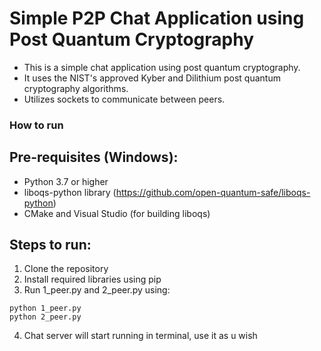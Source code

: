 # Simple P2P Chat Application using Post Quantum Cryptography 
- This is a simple chat application using post quantum cryptography.
- It uses the NIST's approved Kyber and Dilithium post quantum cryptography algorithms.
- Utilizes sockets to communicate between peers.

### How to run
## Pre-requisites (Windows):
- Python 3.7 or higher
- liboqs-python library (https://github.com/open-quantum-safe/liboqs-python)
- CMake and Visual Studio (for building liboqs)
## Steps to run:
1. Clone the repository
2. Install required libraries using pip
3. Run 1_peer.py and 2_peer.py using:
```
python 1_peer.py
python 2_peer.py
```
4. Chat server will start running in terminal, use it as u wish